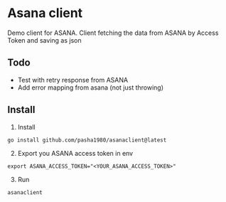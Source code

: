 # Asana client

Demo client for ASANA. Client fetching the data from ASANA by Access Token and saving as json

## Todo

- Test with retry response from ASANA
- Add error mapping from asana (not just throwing)

## Install

1. Install
```shell
go install github.com/pasha1980/asanaclient@latest
```

2. Export you ASANA access token in env
```shell
export ASANA_ACCESS_TOKEN="<YOUR_ASANA_ACCESS_TOKEN>"
```

3. Run
```shell
asanaclient
```


